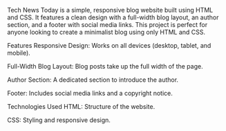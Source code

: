 Tech News Today is a simple, responsive blog website built using HTML and CSS. It features a clean design with a full-width blog layout, an author section, and a footer with social media links. This project is perfect for anyone looking to create a minimalist blog using only HTML and CSS.

Features
Responsive Design: Works on all devices (desktop, tablet, and mobile).

Full-Width Blog Layout: Blog posts take up the full width of the page.

Author Section: A dedicated section to introduce the author.

Footer: Includes social media links and a copyright notice.

Technologies Used
HTML: Structure of the website.

CSS: Styling and responsive design.
